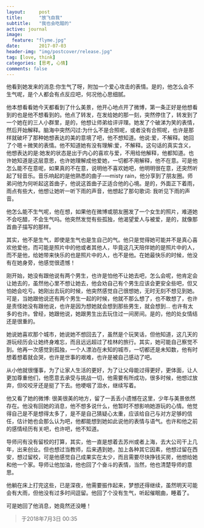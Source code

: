 ```yaml
---
layout:     post
title:      "放飞自我"
subtitle:   "我也会吃醋的"
active: journal
image:
  feature: "flyme.jpg"
date:       2017-07-03
header-img: "img/postcover/release.jpg"
tag: [love, think]
categories: [思考, 心情]
comments: false
---
```


他看到她发来的消息:你生气了呀，附加一个爱心攻击的表情。是的，他怎么会不生气呢，是个人都会有点反应吧，何况他心思细腻。

他本想看看她今天都看到了什么美景，他开心地点开了微博，第一条正好是他想看到的也是他不想看到的。他点了转发，在发给她的那一刻，突然停住了，转发到了一个她在的三人小群里，是的，他想让师弟给评评理。她发了个破涕为笑的表情，然后开始解释。脑海中突然闪过:为什么不是合照呢，或者没有合照呢，也许是那样就破坏了那种她想表达的美的意境了吧，他不想知道。他说:爱，不解释。她回了个嗯＋微笑的表情。他不知道她有没有理解:爱，不解释。这句话的真实含义，他想表达的是:她发的状态是出于内心的喜欢与爱，不用给他解释，他都知道。也许她知道是这层意思，也许她理解成他爱她，一切都不用解释，他不在意。可是他怎么能不在意呢，如果真的不在意，说明他不喜欢她吧，他明明很在意，还突然听起了轻音乐。音乐响起的是他熟悉的曲子-—misty rain，他分享到了朋友圈。师弟问他为何听起这首曲子，他说这首曲子正适合他的心境。是的，外面正下着雨，雨点有些大，他想让她听一听下雨的声音，他想起了那句歌词: 我听见下雨的声音。

他怎么能不生气呢，他在想，如果他在微博或朋友圈发了一个女生的照片，难道她不会吃醋，不会生气吗。他突然发觉有些孤独，他渴望爱人与被爱，是的，就像那首曲子描写的那样。

其实，他不是生气，即使是生气也是生自己的气。他只是觉得她可能并不是真心喜欢他爱他，而可能是照片中的他或者其他人，毕竟这几天陪伴她的是照片中的人，而不是他，给她带来快乐的也是照片中的人，也不是他。在她最快乐的时候，他没有在她身旁，他感觉很遗憾！

刚开始，她没有跟他说有两个男生，也许是怕他不让她去吧，怎么会呢，他肯定会让她去的，虽然他心里不想让她去，他会劝自己有个男生应该会更安全些吧，但又怕她会吃亏。她刚出去玩的时候，他突然感觉自己很想她，无时无刻不想见到她。可是，当她跟他说还有两个男生一起的时候，他就不那么想了，也不敢想了，也许是责怪她没有跟他说，也许是因为想她就会想到那些男生，就会想到... 也许有太多的也许。曾经，她跟他说，她跟男生出去玩住过一间房间。是的，他的处女情结还是很重的。

她说她喜欢那个城市，她说她不想回去了，虽然是个玩笑话，但他知道，这几天的游玩经历会让她终身难忘，而且远远超过了桂林的旅行。其实，她可能自己察觉不到。他再一次感觉到孤独，一个人漂泊在未知的城市，一切都还是未知数，他有时想着想着就会哭，也许是世事的艰难，也许是被自己感动了吧。

﻿﻿从小他就很懂事，为了让家人生活的更好，为了让父母能过得更好，更体面，让人更加尊重他们，他愿意去承受与挑战一切，他需要有所成功，很多时候，他想过放弃，但咬咬牙还是挺了下去。他哽咽了泪水，继续写着。

他又看了她的微博: 很美很美的地方，留了一丢丢小遗憾在这里，少年与美景依然存在。他没有回她的消息，他不想多说什么，他暂时不想影响她游玩的心情。他觉得自己是不是想得太多了，是不是自己猜疑心太重，应该给自己与对方足够的信任，估计她也会那么认为吧，他都能想到她如此说他的表情与语气。也许和他之前的感情经历有关吧，也许吧，他不知道。

导师问有没有留校的打算，其实，他一直是想着去苏州或者上海，去大公司干上几年，出来创业。但也想过当教师，后来遇到她，加上各种其它因素，他想过留在西安，想过留校，可是他感觉自己成果实在太少，而且需要尽快挣钱买房，他想给她和他一个家。导师让他加油，他也回了个奋斗的表情，当然，他也清楚导师的意思。

他躺在床上打完这些，已是深夜，他需要振作起来，梦想还得继续，虽然明天可能会有大雨，但他没有过多时间逗留。他回了个没有生气，听起催眠曲，睡着了。

可是她回了他消息，她竟然还没睡！



> 于2018年7月3日 00:35